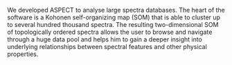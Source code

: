 We developed ASPECT to analyse large spectra databases. The heart of the software is a Kohonen self-organizing map (SOM) that is able to cluster up to several hundred thousand spectra. The resulting two-dimensional SOM of topologically ordered spectra allows the user to browse and navigate through a huge data pool and helps him to gain a deeper insight into underlying relationships between spectral features and other physical properties.